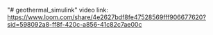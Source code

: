 "# geothermal_simulink" 
video link: https://www.loom.com/share/4e2627bdf8fe47528569fff906677620?sid=598092a8-ff8f-420c-a856-41c82c7ae00c
